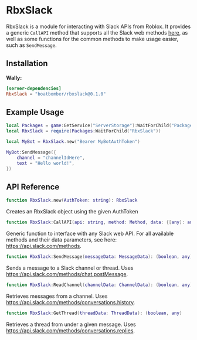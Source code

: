 # RbxSlack

RbxSlack is a module for interacting with Slack APIs from Roblox. It provides a generic `CallAPI` method that supports all the Slack web methods [here](https://api.slack.com/methods), as well as some functions for the common methods to make usage easier, such as `SendMessage`.

## Installation

**Wally:**
```toml
[server-dependencies]
RbxSlack = "boatbomber/rbxslack@0.1.0"
```

## Example Usage

```Lua
local Packages = game:GetService("ServerStorage"):WaitForChild("Packages")
local RbxSlack = require(Packages:WaitForChild("RbxSlack"))

local MyBot = RbxSlack.new("Bearer MyBotAuthToken")

MyBot:SendMessage({
	channel = "channelIdHere",
	text = "Hello world!",
})
```

## API Reference

```Lua
function RbxSlack.new(AuthToken: string): RbxSlack
```
Creates an RbxSlack object using the given AuthToken

```Lua
function RbxSlack:CallAPI(api: string, method: Method, data: {[any]: any}): (boolean, any)
```
Generic function to interface with any Slack web API. For all available methods and their data parameters, see here: https://api.slack.com/methods.

```Lua
function RbxSlack:SendMessage(messageData: MessageData): (boolean, any)
```
Sends a message to a Slack channel or thread. Uses https://api.slack.com/methods/chat.postMessage.

```Lua
function RbxSlack:ReadChannel(channelData: ChannelData): (boolean, any)
```
Retrieves messages from a channel. Uses https://api.slack.com/methods/conversations.history.

```Lua
function RbxSlack:GetThread(threadData: ThreadData): (boolean, any)
```
Retrieves a thread from under a given message. Uses https://api.slack.com/methods/conversations.replies.
